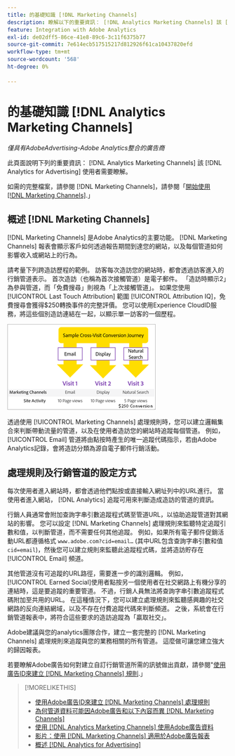 ```yaml
---
title: 的基礎知識 [!DNL Marketing Channels]
description: 瞭解以下的重要資訊： [!DNL Analytics Marketing Channels] 該 [!DNL Analytics for Advertising] 使用者應該瞭解。
feature: Integration with Adobe Analytics
exl-id: de02dff5-86ce-41e8-89c6-3c11f6375b77
source-git-commit: 7e614ecb517515217d812926f61ca10437820efd
workflow-type: tm+mt
source-wordcount: '568'
ht-degree: 0%

---
```


# 的基礎知識 [!DNL Analytics Marketing Channels]

*僅具有AdobeAdvertising-Adobe Analytics整合的廣告商*

此頁面說明下列的重要資訊： [!DNL Analytics Marketing Channels] 該 [!DNL Analytics for Advertising] 使用者需要瞭解。

如需的完整檔案，請參閱 [!DNL Marketing Channels]，請參閱「[開始使用 [!DNL Marketing Channels]](https://experienceleague.adobe.com/docs/analytics/components/marketing-channels/c-getting-started-mchannel.html).」

## 概述 [!DNL Marketing Channels]

[!DNL Marketing Channels] 是Adobe Analytics的主要功能。 [!DNL Marketing Channels] 報表會顯示客戶如何透過報告期間到達您的網站，以及每個管道如何影響收入或網站上的行為。

請考量下列跨造訪歷程的範例。 訪客每次造訪您的網站時，都會透過訪客進入的行銷管道表示。 首次造訪（也稱為首次接觸管道）是電子郵件。 「造訪時顯示2」為參與管道，而「免費搜尋」則視為「上次接觸管道」。 如果您使用 [!UICONTROL Last Touch Attribution] 範圍 [!UICONTROL Attribution IQ]，免費搜尋會獲得$250轉換事件的完整評價。 您可以使用Experience CloudID服務，將這些個別造訪連結在一起，以顯示單一訪客的一個歷程。

![行銷管道中的跨造訪轉換歷程範例](/help/integrations/assets/a4adc-mc-sample-journey.png)

透過使用 [!UICONTROL Marketing Channels] 處理規則時，您可以建立邏輯集合來判斷帶動流量的管道，以及在使用者造訪您的網站時追蹤每個管道。 例如， [!UICONTROL Email] 管道將由點按時產生的唯一追蹤代碼指示，若由Adobe Analytics記錄，會將造訪分類為源自電子郵件行銷活動。

## 處理規則及行銷管道的設定方式

每次使用者進入網站時，都會透過他們點按或直接輸入網址列中的URL進行。 當使用者進入網站， [!DNL Analytics] 追蹤可用來判斷造成造訪的管道的資訊。

行銷人員通常會附加查詢字串引數追蹤程式碼至管道URL，以協助追蹤管道對其網站的影響。 您可以設定 [!DNL Marketing Channels] 處理規則來監聽特定追蹤引數和值，以判斷管道，而不需要任何其他追蹤。 例如，如果所有電子郵件促銷活動URL都遵循格式 `www.adobe.com?cid=email…` (其中URL包含查詢字串引數和值 `cid=email`)，然後您可以建立規則來監聽此追蹤程式碼，並將造訪貯存在 [!UICONTROL Email] 頻道。

其他管道沒有可追蹤的URL路徑，需要進一步的識別邏輯。 例如， [!UICONTROL Earned Social]使用者點按另一個使用者在社交網路上有機分享的連結時，這是要追蹤的重要管道。 不過，行銷人員無法將查詢字串引數追蹤程式碼附加至共用的URL。 在這種情況下，您可以建立處理規則來監聽感興趣的社交網路的反向連結網域，以及不存在付費追蹤代碼來判斷頻道。 之後，系統會在行銷管道報表中，將符合這些要求的造訪追蹤為「贏取社交」。

Adobe建議與您的analytics團隊合作，建立一套完整的 [!DNL Marketing Channels] 處理規則來追蹤與您的業務相關的所有管道。 這麼做可讓您建立強大的歸因報表。

若要瞭解Adobe廣告如何對建立自訂行銷管道所需的訊號做出貢獻，請參閱&quot;[使用廣告ID來建立 [!DNL Marketing Channels] 規則](mc-ids.md).」

>[!MORELIKETHIS]
>
>* [使用Adobe廣告ID來建立 [!DNL Marketing Channels] 處理規則](mc-ids.md)
>* [為何管道資料可能因Adobe廣告和以下內容而異 [!DNL Marketing Channels]](mc-data-variances.md)
>* [使用 [!DNL Analytics Marketing Channels] 使用Adobe廣告資料](mc-ac-data.md)
>* [影片：使用 [!DNL Marketing Channels] 適用於Adobe廣告報表](https://experienceleague.adobe.com/docs/advertising-learn/tutorials/analytics/analytics-reporting-a4adc.html)
>* [概述 [!DNL Analytics for Advertising]](/help/integrations/analytics/overview.md)

